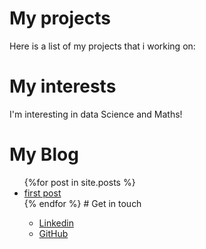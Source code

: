 # My projects
Here is a list of my projects that i working on:
# My interests
I'm interesting in data Science and Maths!
# My Blog
<ul>
{%for post in site.posts %}
<li>
<a href="_posts/2024/01/01-new-year.md">first post</a>
</li>
{% endfor %}
# Get in touch
<ul>
<li> <a href="https://www.linkedin.com/in/miguel-m-073213117/">Linkedin</a></li>
<li> <a href="https://github.com/MiguelMolina16">GitHub</a></li>